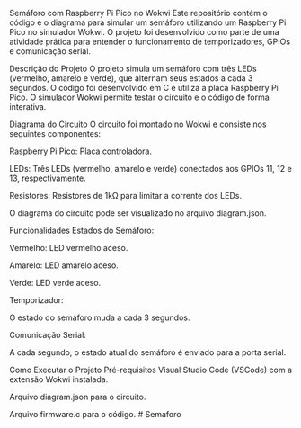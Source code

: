 Semáforo com Raspberry Pi Pico no Wokwi
Este repositório contém o código e o diagrama para simular um semáforo utilizando um Raspberry Pi Pico no simulador Wokwi. O projeto foi desenvolvido como parte de uma atividade prática para entender o funcionamento de temporizadores, GPIOs e comunicação serial.

Descrição do Projeto
O projeto simula um semáforo com três LEDs (vermelho, amarelo e verde), que alternam seus estados a cada 3 segundos. O código foi desenvolvido em C e utiliza a placa Raspberry Pi Pico. O simulador Wokwi permite testar o circuito e o código de forma interativa.

Diagrama do Circuito
O circuito foi montado no Wokwi e consiste nos seguintes componentes:

Raspberry Pi Pico: Placa controladora.

LEDs: Três LEDs (vermelho, amarelo e verde) conectados aos GPIOs 11, 12 e 13, respectivamente.

Resistores: Resistores de 1kΩ para limitar a corrente dos LEDs.

O diagrama do circuito pode ser visualizado no arquivo diagram.json.

Funcionalidades
Estados do Semáforo:

Vermelho: LED vermelho aceso.

Amarelo: LED amarelo aceso.

Verde: LED verde aceso.

Temporizador:

O estado do semáforo muda a cada 3 segundos.

Comunicação Serial:

A cada segundo, o estado atual do semáforo é enviado para a porta serial.

Como Executar o Projeto
Pré-requisitos
Visual Studio Code (VSCode) com a extensão Wokwi instalada.

Arquivo diagram.json para o circuito.

Arquivo firmware.c para o código.
#   S e m a f o r o  
 